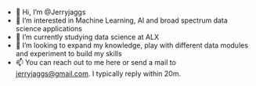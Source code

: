- 👋 Hi, I’m @Jerryjaggs
- 👀 I’m interested in Machine Learning, AI and broad spectrum data science applications
- 🌱 I’m currently studying data science at ALX 
- 💞️ I’m looking to expand my knowledge, play with different data modules and experiment to build my skills
- 📫 You can reach out to me here or send a mail to jerryjaggs@gmail.com. I typically reply within 20m.

<!---
Jerryjaggs/Jerryjaggs is a ✨ special ✨ repository because its `README.md` (this file) appears on your GitHub profile.
You can click the Preview link to take a look at your changes.
--->
